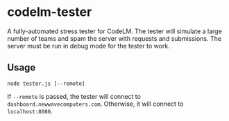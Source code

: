 # codelm-tester

A fully-automated stress tester for CodeLM.
The tester will simulate a large number of teams and spam the server with requests and submissions.
The server must be run in debug mode for the tester to work.

## Usage

```shell script
node tester.js [--remote]
```

If `--remote` is passed, the tester will connect to `dashboard.newwavecomputers.com`. Otherwise, it will connect to `localhost:8080`.
